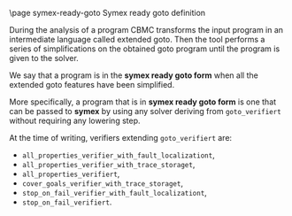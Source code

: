 \page symex-ready-goto Symex ready goto definition

During the analysis of a program CBMC transforms the input program in an intermediate language
called extended goto. Then the tool performs a series of simplifications on the obtained goto
program until the program is given to the solver.

We say that a program is in the **symex ready goto form** when all the extended goto features have
been simplified.

More specifically, a program that is in **symex ready goto form** is one that can be passed to **symex** by
using any solver deriving from `goto_verifiert` without requiring any lowering step.

At the time of writing, verifiers extending `goto_verifiert` are:

* `all_properties_verifier_with_fault_localizationt`,
* `all_properties_verifier_with_trace_storaget`,
* `all_properties_verifiert`,
* `cover_goals_verifier_with_trace_storaget`,
* `stop_on_fail_verifier_with_fault_localizationt`,
* `stop_on_fail_verifiert`.
